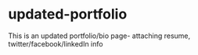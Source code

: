 # updated-portfolio
This is an updated portfolio/bio page- attaching resume, twitter/facebook/linkedIn info
